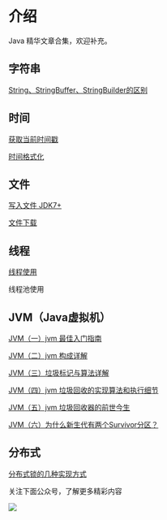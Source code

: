 # 介绍
Java 精华文章合集，欢迎补充。



## 字符串

[String、StringBuffer、StringBuilder的区别](https://github.com/vipstone/javabook/blob/master/doc/String、StringBuffer、StringBuilder的区别.md)



## 时间

[获取当前时间戳](https://github.com/vipstone/javabook/blob/master/doc/获取当前时间戳.md)

[时间格式化](https://github.com/vipstone/javabook/blob/master/doc/时间格式化.md)



## 文件

[写入文件 JDK7+](https://github.com/vipstone/javabook/blob/master/doc/写入文件JDK7+.md)

[文件下载](https://github.com/vipstone/javabook/blob/master/doc/文件下载.md)

## 线程

[线程使用](https://github.com/vipstone/javabook/blob/master/doc/线程使用.md)

线程池使用



## JVM（Java虚拟机）

[JVM（一）jvm 最佳入门指南](https://github.com/vipstone/javabook/blob/master/doc/jvm入门指南.md)

[JVM（二）jvm 构成详解](https://github.com/vipstone/javabook/blob/master/doc/jvm构成详解.md)

[JVM（三）垃圾标记与算法详解](https://github.com/vipstone/javabook/blob/master/doc/jvm垃圾标记与算法详解.md)

[JVM（四）jvm 垃圾回收的实现算法和执行细节](https://github.com/vipstone/javabook/blob/master/doc/jvm垃圾回收的实现算法和执行细节.md)

[JVM（五）jvm 垃圾回收器的前世今生](https://juejin.im/post/5c6378796fb9a049cd54b01d)

[JVM（六）为什么新生代有两个Survivor分区？](https://juejin.im/post/5c6f4f88e51d4526db19baca)



## 分布式

[分布式锁的几种实现方式](https://juejin.im/post/5abc4f38f265da238155b376)



关注下面公众号，了解更多精彩内容

![](https://user-gold-cdn.xitu.io/2019/3/14/1697af4cc2a0fac2?w=730&h=359&f=png&s=48871)